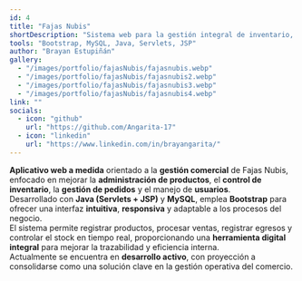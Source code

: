 ```yaml
---
id: 4
title: "Fajas Nubis"
shortDescription: "Sistema web para la gestión integral de inventario, pedidos y usuarios en el entorno comercial de Fajas Nubis."
tools: "Bootstrap, MySQL, Java, Servlets, JSP"
author: "Brayan Estupiñán"
gallery:
  - "/images/portfolio/fajasNubis/fajasnubis.webp"
  - "/images/portfolio/fajasNubis/fajasnubis2.webp"
  - "/images/portfolio/fajasNubis/fajasnubis3.webp"
  - "/images/portfolio/fajasNubis/fajasnubis4.webp"
link: ""
socials: 
  - icon: "github"
    url: "https://github.com/Angarita-17"
  - icon: "linkedin"
    url: "https://www.linkedin.com/in/brayangarita/"
---
```


**Aplicativo web a medida** orientado a la **gestión comercial** de Fajas Nubis, enfocado en mejorar la **administración de productos**, el **control de inventario**, la **gestión de pedidos** y el manejo de **usuarios**.  
Desarrollado con **Java (Servlets + JSP)** y **MySQL**, emplea **Bootstrap** para ofrecer una interfaz **intuitiva**, **responsiva** y adaptable a los procesos del negocio.  
El sistema permite registrar productos, procesar ventas, registrar egresos y controlar el stock en tiempo real, proporcionando una **herramienta digital integral** para mejorar la trazabilidad y eficiencia interna.  
Actualmente se encuentra en **desarrollo activo**, con proyección a consolidarse como una solución clave en la gestión operativa del comercio.
